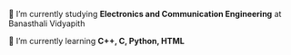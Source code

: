 
 🔭 I’m currently studying **Electronics and Communication Engineering** at Banasthali Vidyapith

 🌱 I’m currently learning **C++, C, Python, HTML**



